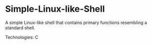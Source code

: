 # Simple-Linux-like-Shell
A simple Linux-like shell that contains primary functions resembling a standard shell.

Technologies: C
